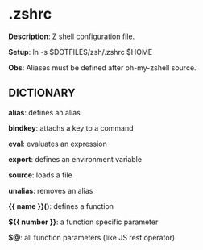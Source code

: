 # .zshrc

**Description**: Z shell configuration file.

**Setup**: ln -s $DOTFILES/zsh/.zshrc $HOME

**Obs**: Aliases must be defined after oh-my-zshell source.

## DICTIONARY

**alias**: defines an alias

**bindkey**: attachs a key to a command

**eval**: evaluates an expression

**export**: defines an environment variable

**source**: loads a file

**unalias**: removes an alias

**{{ name }}()**: defines a function

**${{ number }}**: a function specific parameter

**$@**: all function parameters (like JS rest operator)
